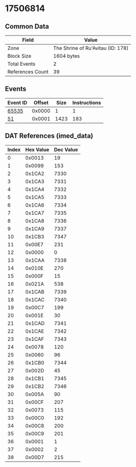 # 17506814

## Common Data

| Field            | Value                             |
|------------------|-----------------------------------|
| Zone             | The Shrine of Ru'Avitau (ID: 178) |
| Block Size       | 1604 bytes                        |
| Total Events     | 2                                 |
| References Count | 39                                |

## Events

| Event ID            | Offset   |   Size |   Instructions |
|---------------------|----------|--------|----------------|
| [65535](./65535.md) | 0x0000   |      1 |              1 |
| [51](./51.md)       | 0x0001   |   1423 |            183 |

## DAT References (imed_data)

|   Index | Hex Value   |   Dec Value |
|---------|-------------|-------------|
|       0 | 0x0013      |          19 |
|       1 | 0x0099      |         153 |
|       2 | 0x1CA2      |        7330 |
|       3 | 0x1CA3      |        7331 |
|       4 | 0x1CA4      |        7332 |
|       5 | 0x1CA5      |        7333 |
|       6 | 0x1CA6      |        7334 |
|       7 | 0x1CA7      |        7335 |
|       8 | 0x1CA8      |        7336 |
|       9 | 0x1CA9      |        7337 |
|      10 | 0x1CB3      |        7347 |
|      11 | 0x00E7      |         231 |
|      12 | 0x0000      |           0 |
|      13 | 0x1CAA      |        7338 |
|      14 | 0x010E      |         270 |
|      15 | 0x000F      |          15 |
|      16 | 0x021A      |         538 |
|      17 | 0x1CAB      |        7339 |
|      18 | 0x1CAC      |        7340 |
|      19 | 0x00C7      |         199 |
|      20 | 0x001E      |          30 |
|      21 | 0x1CAD      |        7341 |
|      22 | 0x1CAE      |        7342 |
|      23 | 0x1CAF      |        7343 |
|      24 | 0x0078      |         120 |
|      25 | 0x0060      |          96 |
|      26 | 0x1CB0      |        7344 |
|      27 | 0x002D      |          45 |
|      28 | 0x1CB1      |        7345 |
|      29 | 0x1CB2      |        7346 |
|      30 | 0x005A      |          90 |
|      31 | 0x00CF      |         207 |
|      32 | 0x0073      |         115 |
|      33 | 0x00C0      |         192 |
|      34 | 0x00C8      |         200 |
|      35 | 0x00C9      |         201 |
|      36 | 0x0001      |           1 |
|      37 | 0x0002      |           2 |
|      38 | 0x00D7      |         215 |
